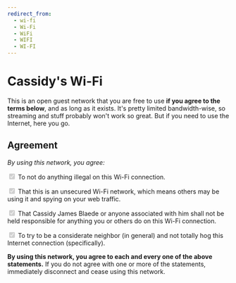 ```yaml
---
redirect_from: 
  - wi-fi
  - Wi-Fi
  - WiFi
  - WIFI
  - WI-FI
---
```


# Cassidy's Wi-Fi

This is an open guest network that you are free to use **if you agree to the terms below**, and as long as it exists. It's pretty limited bandwidth-wise, so streaming and stuff probably won't work so great. But if you need to use the Internet, here you go.

## Agreement

_By using this network, you agree:_

<label for="agree-illegal"><input id="agree-illegal" type="checkbox" checked="checked" disabled="disabled" /> To not do anything illegal on this Wi-Fi connection.</label>

<label for="agree-unsecured"><input id="agree-unsecured" type="checkbox" checked="checked" disabled="disabled" /> That this is an unsecured Wi-Fi network, which means others may be using it and spying on your web traffic.</label>

<label for="agree-responsible"><input id="agree-responsible" type="checkbox" checked="checked" disabled="disabled" /> That Cassidy James Blaede or anyone associated with him shall not be held responsible for anything you or others do on this Wi-Fi connection.</label>

<label for="agree-considerate"><input id="agree-considerate" type="checkbox" checked="checked" disabled="disabled" /> To try to be a considerate neighbor (in general) and not totally hog this Internet connection (specifically).</label>

**By using this network, you agree to each and every one of the above statements.** If you do not agree with one or more of the statements, immediately disconnect and cease using this network.
